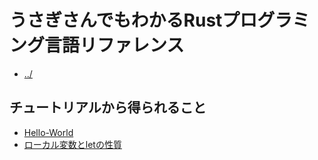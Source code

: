 # うさぎさんでもわかるRustプログラミング言語リファレンス
- [../](../)

## チュートリアルから得られること
- [Hello-World](Hello-World.md)
- [ローカル変数とletの性質](ローカル変数とletの性質.md)

